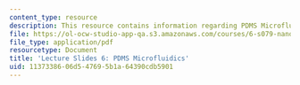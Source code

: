 ```yaml
---
content_type: resource
description: This resource contains information regarding PDMS Microfluidics.
file: https://ol-ocw-studio-app-qa.s3.amazonaws.com/courses/6-s079-nanomaker-spring-2013/1137338606d547695b1a64390cdb5901_MIT6_S079S13_slides06.pdf
file_type: application/pdf
resourcetype: Document
title: 'Lecture Slides 6: PDMS Microfluidics'
uid: 11373386-06d5-4769-5b1a-64390cdb5901
---
```

